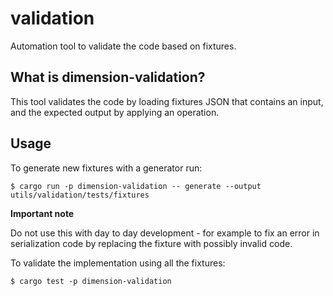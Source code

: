 validation
===============

Automation tool to validate the code based on fixtures.

What is dimension-validation?
--------------------------------------

This tool validates the code by loading fixtures JSON that contains an input, and the expected output by applying an operation.

Usage
--------------------------------------

To generate new fixtures with a generator run:

```
$ cargo run -p dimension-validation -- generate --output utils/validation/tests/fixtures
```

**Important note**

Do not use this with day to day development - for example to fix an error in serialization code by replacing the fixture with possibly invalid code.

To validate the implementation using all the fixtures:

```
$ cargo test -p dimension-validation
```
